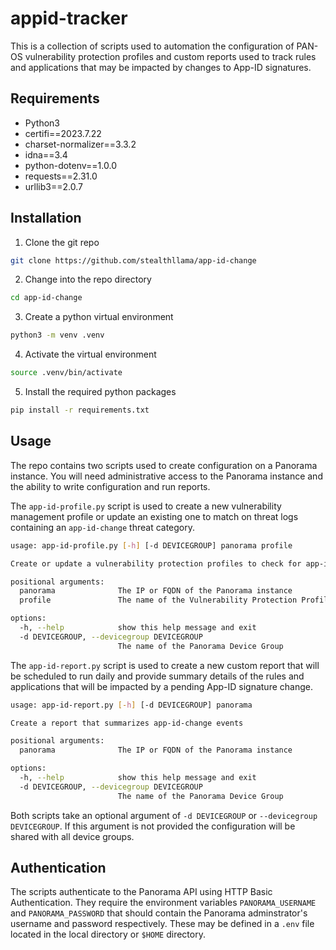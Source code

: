 # appid-tracker
This is a collection of scripts used to automation the configuration of PAN-OS vulnerability protection profiles and custom reports used to track rules and applications that may be impacted by changes to App-ID signatures.

## Requirements
- Python3
- certifi==2023.7.22
- charset-normalizer==3.3.2
- idna==3.4
- python-dotenv==1.0.0
- requests==2.31.0
- urllib3==2.0.7

## Installation
1. Clone the git repo

```bash
git clone https://github.com/stealthllama/app-id-change
```

2. Change into the repo directory

```bash
cd app-id-change
```

3. Create a python virtual environment

```bash
python3 -m venv .venv
```

4. Activate the virtual environment

```bash
source .venv/bin/activate
```

5. Install the required python packages

```bash
pip install -r requirements.txt
```

## Usage
The repo contains two scripts used to create configuration on a Panorama instance.  You will need administrative access to the Panorama instance and the ability to write configuration and run reports.

The `app-id-profile.py` script is used to create a new vulnerability management profile or update an existing one to match on threat logs containing an `app-id-change` threat category.

```bash
usage: app-id-profile.py [-h] [-d DEVICEGROUP] panorama profile

Create or update a vulnerability protection profiles to check for app-id-change events

positional arguments:
  panorama              The IP or FQDN of the Panorama instance
  profile               The name of the Vulnerability Protection Profile

options:
  -h, --help            show this help message and exit
  -d DEVICEGROUP, --devicegroup DEVICEGROUP
                        The name of the Panorama Device Group
```

The `app-id-report.py` script is used to create a new custom report that will be scheduled to run daily and provide summary details of the rules and applications that will be impacted by a pending App-ID signature change.

```bash
usage: app-id-report.py [-h] [-d DEVICEGROUP] panorama

Create a report that summarizes app-id-change events

positional arguments:
  panorama              The IP or FQDN of the Panorama instance

options:
  -h, --help            show this help message and exit
  -d DEVICEGROUP, --devicegroup DEVICEGROUP
                        The name of the Panorama Device Group
```

Both scripts take an optional argument of `-d DEVICEGROUP` or `--devicegroup DEVICEGROUP`.  If this argument is not provided the configuration will be shared with all device groups.

## Authentication
The scripts authenticate to the Panorama API using HTTP Basic Authentication.  They require the environment variables `PANORAMA_USERNAME` and `PANORAMA_PASSWORD` that should contain the Panorama adminstrator's username and password respectively.  These may be defined in a `.env` file located in the local directory or `$HOME` directory.


